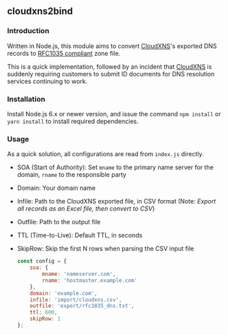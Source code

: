 ## cloudxns2bind

### Introduction

Written in Node.js, this module aims to convert [CloudXNS](https://www.cloudxns.net/)'s exported DNS records to [RFC1035 compliant](http://www.ietf.org/rfc/rfc1035.txt) zone file.

This is a quick implementation, followed by an incident that [CloudXNS](https://www.cloudxns.net/) is suddenly requiring customers to submit ID documents for DNS resolution services continuing to work.

### Installation

Install Node.js 6.x or newer version, and issue the command ```npm install``` or ```yarn install``` to install required dependencies.

### Usage

As a quick solution, all configurations are read from ```index.js``` directly.

- SOA (Start of Authority): Set ```mname``` to the primary name server for the domain, ```rname``` to the responsible party
- Domain: Your domain name
- Infile: Path to the CloudXNS exported file, in CSV format (Note: _Export all records as an Excel file, then convert to CSV_)
- Outfile: Path to the output file
- TTL (Time-to-Live): Default TTL, in seconds
- SkipRow: Skip the first N rows when parsing the CSV input file

    ```javascript
    const config = {
        soa: {
            mname: 'nameserver.com',
            rname: 'hostmaster.example.com'
        },
        domain: 'example.com',
        infile: 'import/cloudxns.csv',
        outfile: 'export/rfc1035_dns.txt',
        ttl: 600,
        skipRow: 1
    };
    ```